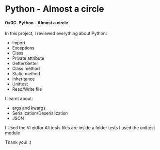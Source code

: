 # Python - Almost a circle
#### 0x0C. Python - Almost a circle

In this project, I reviewed everything about Python:
- Import
- Exceptions
- Class
- Private attribute
- Getter/Setter
- Class method
- Static method
- Inheritance
- Unittest
- Read/Write file

I learnt about:
- args and kwargs
- Serialization/Deserialization
- JSON

I Used the Vi eidtor
All tests files are inside a folder tests
I used the unittest module


Thank you! :)
